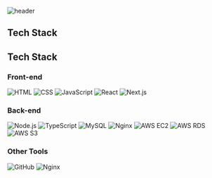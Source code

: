 

<!--
**dlwtja/dlwtja** is a ✨ _special_ ✨ repository because its `README.md` (this file) appears on your GitHub profile.

Here are some ideas to get you started:

- 🔭 I’m currently working on ...
- 🌱 I’m currently learning ...
- 👯 I’m looking to collaborate on ...
- 🤔 I’m looking for help with ...
- 💬 Ask me about ...
- 📫 How to reach me: ...
- 😄 Pronouns: ...
- ⚡ Fun fact: ...
-->
![header](https://capsule-render.vercel.app/api?type=wave&color=auto&height=300&section=header&text=hello%20stranger&fontSize=90)




## Tech Stack
## Tech Stack

### Front-end
![HTML](https://img.shields.io/badge/-HTML-orange?style=flat-square&logo=html5&logoColor=white)
![CSS](https://img.shields.io/badge/-CSS-blue?style=flat-square&logo=css3&logoColor=white)
![JavaScript](https://img.shields.io/badge/-JavaScript-yellow?style=flat-square&logo=javascript&logoColor=white)
![React](https://img.shields.io/badge/-React-blue?style=flat-square&logo=react&logoColor=white)
![Next.js](https://img.shields.io/badge/-Next.js-black?style=flat-square&logo=next.js&logoColor=white)

### Back-end
![Node.js](https://img.shields.io/badge/-Node.js-green?style=flat-square&logo=node.js&logoColor=white)
![TypeScript](https://img.shields.io/badge/-TypeScript-blue?style=flat-square&logo=typescript&logoColor=white)
![MySQL](https://img.shields.io/badge/-MySQL-blue?style=flat-square&logo=mysql&logoColor=white)
![Nginx](https://img.shields.io/badge/-Nginx-green?style=flat-square&logo=nginx&logoColor=white)
![AWS EC2](https://img.shields.io/badge/-AWS%20EC2-orange?style=flat-square&logo=amazon-aws&logoColor=white)
![AWS RDS](https://img.shields.io/badge/-AWS%20RDS-orange?style=flat-square&logo=amazon-aws&logoColor=white)
![AWS S3](https://img.shields.io/badge/-AWS%20S3-orange?style=flat-square&logo=amazon-aws&logoColor=white)


### Other Tools
![GitHub](https://img.shields.io/badge/-GitHub-grey?style=flat-square&logo=github&logoColor=white)
![Nginx](https://img.shields.io/badge/-Nginx-green?style=flat-square&logo=nginx&logoColor=white)

